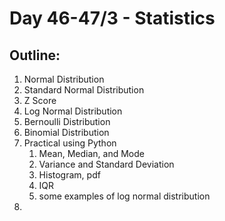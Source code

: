 # Day 46-47/3 - Statistics

## Outline:
1. Normal Distribution
2. Standard Normal Distribution
3. Z Score
4. Log Normal Distribution
5. Bernoulli Distribution
6. Binomial Distribution
7. Practical using Python
   1. Mean, Median, and Mode
   2. Variance and Standard Deviation
   3. Histogram, pdf
   4. IQR
   5. some examples of log normal distribution
8. 